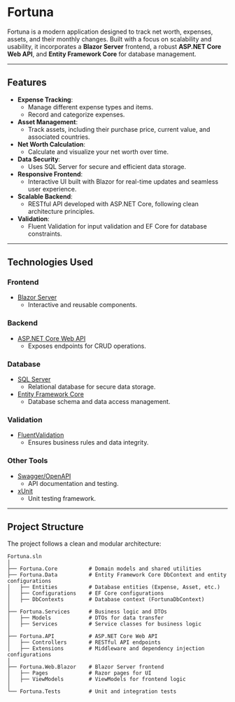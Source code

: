 # **Fortuna**

Fortuna is a modern application designed to track net worth, expenses, assets, and their monthly changes. Built with a focus on scalability and usability, it incorporates a **Blazor Server** frontend, a robust **ASP.NET Core Web API**, and **Entity Framework Core** for database management.

---

## **Features**
- **Expense Tracking**:
  - Manage different expense types and items.
  - Record and categorize expenses.
- **Asset Management**:
  - Track assets, including their purchase price, current value, and associated countries.
- **Net Worth Calculation**:
  - Calculate and visualize your net worth over time.
- **Data Security**:
  - Uses SQL Server for secure and efficient data storage.
- **Responsive Frontend**:
  - Interactive UI built with Blazor for real-time updates and seamless user experience.
- **Scalable Backend**:
  - RESTful API developed with ASP.NET Core, following clean architecture principles.
- **Validation**:
  - Fluent Validation for input validation and EF Core for database constraints.

---

## **Technologies Used**

### **Frontend**
- [Blazor Server](https://dotnet.microsoft.com/en-us/apps/aspnet/web-apps/blazor)
  - Interactive and reusable components.

### **Backend**
- [ASP.NET Core Web API](https://dotnet.microsoft.com/en-us/apps/aspnet/apis)
  - Exposes endpoints for CRUD operations.

### **Database**
- [SQL Server](https://www.microsoft.com/en-us/sql-server)
  - Relational database for secure data storage.
- [Entity Framework Core](https://docs.microsoft.com/en-us/ef/core/)
  - Database schema and data access management.

### **Validation**
- [FluentValidation](https://fluentvalidation.net/)
  - Ensures business rules and data integrity.

### **Other Tools**
- [Swagger/OpenAPI](https://swagger.io/)
  - API documentation and testing.
- [xUnit](https://xunit.net/)
  - Unit testing framework.

---

## **Project Structure**

The project follows a clean and modular architecture:

```plaintext
Fortuna.sln
│
├── Fortuna.Core          # Domain models and shared utilities
├── Fortuna.Data          # Entity Framework Core DbContext and entity configurations
│   ├── Entities          # Database entities (Expense, Asset, etc.)
│   ├── Configurations    # EF Core configurations
│   ├── DbContexts        # Database context (FortunaDbContext)
│
├── Fortuna.Services      # Business logic and DTOs
│   ├── Models            # DTOs for data transfer
│   ├── Services          # Service classes for business logic
│
├── Fortuna.API           # ASP.NET Core Web API
│   ├── Controllers       # RESTful API endpoints
│   ├── Extensions        # Middleware and dependency injection configurations
│
├── Fortuna.Web.Blazor    # Blazor Server frontend
│   ├── Pages             # Razor pages for UI
│   ├── ViewModels        # ViewModels for frontend logic
│
└── Fortuna.Tests         # Unit and integration tests
